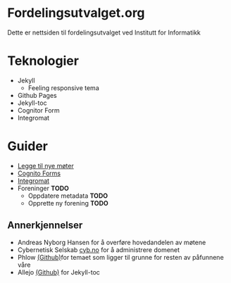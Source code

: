 # Fordelingsutvalget.org

Dette er nettsiden til fordelingsutvalget ved Institutt for Informatikk

# Teknologier

- Jekyll
    - Feeling responsive tema
- Github Pages
- Jekyll-toc 
- Cognitor Form
- Integromat



# Guider

* [Legge til nye møter](howtos/new_meetings.md)
* [Cognito Forms](howtos/third_party.md)
* [Integromat](howtos/third_party.md)
* Foreninger **TODO**
    * Oppdatere metadata **TODO**
    * Opprette ny forening **TODO**
## Annerkjennelser

- Andreas Nyborg Hansen for å overføre hovedandelen av møtene 
- Cybernetisk Selskab [cyb.no](cyb.no) for å administrere domenet
- Phlow [(Github)](https://github.com/Phlow/feeling-responsive)for temaet som ligger til grunne for resten av påfunnene våre
- Allejo [(Github)](https://github.com/allejo/jekyll-toc) for Jekyll-toc